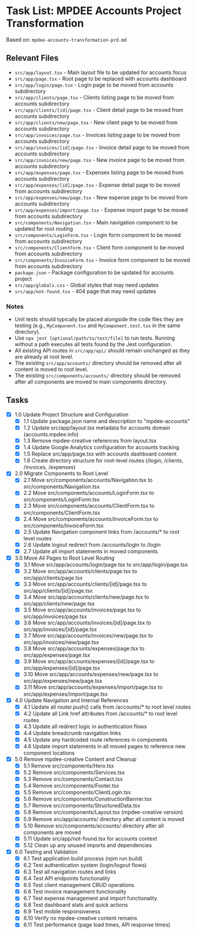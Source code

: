 # Task List: MPDEE Accounts Project Transformation

Based on: `mpdee-accounts-transformation-prd.md`

## Relevant Files

- `src/app/layout.tsx` - Main layout file to be updated for accounts focus
- `src/app/page.tsx` - Root page to be replaced with accounts dashboard
- `src/app/login/page.tsx` - Login page to be moved from accounts subdirectory
- `src/app/clients/page.tsx` - Clients listing page to be moved from accounts subdirectory
- `src/app/clients/[id]/page.tsx` - Client detail page to be moved from accounts subdirectory
- `src/app/clients/new/page.tsx` - New client page to be moved from accounts subdirectory
- `src/app/invoices/page.tsx` - Invoices listing page to be moved from accounts subdirectory
- `src/app/invoices/[id]/page.tsx` - Invoice detail page to be moved from accounts subdirectory
- `src/app/invoices/new/page.tsx` - New invoice page to be moved from accounts subdirectory
- `src/app/expenses/page.tsx` - Expenses listing page to be moved from accounts subdirectory
- `src/app/expenses/[id]/page.tsx` - Expense detail page to be moved from accounts subdirectory
- `src/app/expenses/new/page.tsx` - New expense page to be moved from accounts subdirectory
- `src/app/expenses/import/page.tsx` - Expense import page to be moved from accounts subdirectory
- `src/components/Navigation.tsx` - Main navigation component to be updated for root routing
- `src/components/LoginForm.tsx` - Login form component to be moved from accounts subdirectory
- `src/components/ClientForm.tsx` - Client form component to be moved from accounts subdirectory
- `src/components/InvoiceForm.tsx` - Invoice form component to be moved from accounts subdirectory
- `package.json` - Package configuration to be updated for accounts project
- `src/app/globals.css` - Global styles that may need updates
- `src/app/not-found.tsx` - 404 page that may need updates

### Notes

- Unit tests should typically be placed alongside the code files they are testing (e.g., `MyComponent.tsx` and `MyComponent.test.tsx` in the same directory).
- Use `npx jest [optional/path/to/test/file]` to run tests. Running without a path executes all tests found by the Jest configuration.
- All existing API routes in `src/app/api/` should remain unchanged as they are already at root level.
- The existing `src/app/accounts/` directory should be removed after all content is moved to root level.
- The existing `src/components/accounts/` directory should be removed after all components are moved to main components directory.

## Tasks

- [x] 1.0 Update Project Structure and Configuration
  - [x] 1.1 Update package.json name and description to "mpdee-accounts"
  - [x] 1.2 Update src/app/layout.tsx metadata for accounts domain (accounts.mpdee.info)
  - [x] 1.3 Remove mpdee-creative references from layout.tsx
  - [x] 1.4 Update Google Analytics configuration for accounts tracking
  - [x] 1.5 Replace src/app/page.tsx with accounts dashboard content
  - [x] 1.6 Create directory structure for root-level routes (/login, /clients, /invoices, /expenses)

- [x] 2.0 Migrate Components to Root Level
  - [x] 2.1 Move src/components/accounts/Navigation.tsx to src/components/Navigation.tsx
  - [x] 2.2 Move src/components/accounts/LoginForm.tsx to src/components/LoginForm.tsx
  - [x] 2.3 Move src/components/accounts/ClientForm.tsx to src/components/ClientForm.tsx
  - [x] 2.4 Move src/components/accounts/InvoiceForm.tsx to src/components/InvoiceForm.tsx
  - [x] 2.5 Update Navigation component links from /accounts/* to root level routes
  - [x] 2.6 Update logout redirect from /accounts/login to /login
  - [x] 2.7 Update all import statements in moved components

- [x] 3.0 Move All Pages to Root Level Routing
  - [x] 3.1 Move src/app/accounts/login/page.tsx to src/app/login/page.tsx
  - [x] 3.2 Move src/app/accounts/clients/page.tsx to src/app/clients/page.tsx
  - [x] 3.3 Move src/app/accounts/clients/[id]/page.tsx to src/app/clients/[id]/page.tsx
  - [x] 3.4 Move src/app/accounts/clients/new/page.tsx to src/app/clients/new/page.tsx
  - [x] 3.5 Move src/app/accounts/invoices/page.tsx to src/app/invoices/page.tsx
  - [x] 3.6 Move src/app/accounts/invoices/[id]/page.tsx to src/app/invoices/[id]/page.tsx
  - [x] 3.7 Move src/app/accounts/invoices/new/page.tsx to src/app/invoices/new/page.tsx
  - [x] 3.8 Move src/app/accounts/expenses/page.tsx to src/app/expenses/page.tsx
  - [x] 3.9 Move src/app/accounts/expenses/[id]/page.tsx to src/app/expenses/[id]/page.tsx
  - [x] 3.10 Move src/app/accounts/expenses/new/page.tsx to src/app/expenses/new/page.tsx
  - [x] 3.11 Move src/app/accounts/expenses/import/page.tsx to src/app/expenses/import/page.tsx

- [x] 4.0 Update Navigation and Internal References
  - [x] 4.1 Update all router.push() calls from /accounts/* to root level routes
  - [x] 4.2 Update all Link href attributes from /accounts/* to root level routes
  - [x] 4.3 Update all redirect logic in authentication flows
  - [x] 4.4 Update breadcrumb navigation links
  - [x] 4.5 Update any hardcoded route references in components
  - [x] 4.6 Update import statements in all moved pages to reference new component locations

- [x] 5.0 Remove mpdee-creative Content and Cleanup
  - [x] 5.1 Remove src/components/Hero.tsx
  - [x] 5.2 Remove src/components/Services.tsx
  - [x] 5.3 Remove src/components/Contact.tsx
  - [x] 5.4 Remove src/components/Footer.tsx
  - [x] 5.5 Remove src/components/ClientLogin.tsx
  - [x] 5.6 Remove src/components/ConstructionBanner.tsx
  - [x] 5.7 Remove src/components/StructuredData.tsx
  - [x] 5.8 Remove src/components/Layout.tsx (mpdee-creative version)
  - [x] 5.9 Remove src/app/accounts/ directory after all content is moved
  - [x] 5.10 Remove src/components/accounts/ directory after all components are moved
  - [x] 5.11 Update src/app/not-found.tsx for accounts context
  - [x] 5.12 Clean up any unused imports and dependencies

- [x] 6.0 Testing and Validation
  - [x] 6.1 Test application build process (npm run build)
  - [x] 6.2 Test authentication system (login/logout flows)
  - [x] 6.3 Test all navigation routes and links
  - [x] 6.4 Test API endpoints functionality
  - [x] 6.5 Test client management CRUD operations
  - [x] 6.6 Test invoice management functionality
  - [x] 6.7 Test expense management and import functionality
  - [x] 6.8 Test dashboard stats and quick actions
  - [x] 6.9 Test mobile responsiveness
  - [x] 6.10 Verify no mpdee-creative content remains
  - [x] 6.11 Test performance (page load times, API response times)
